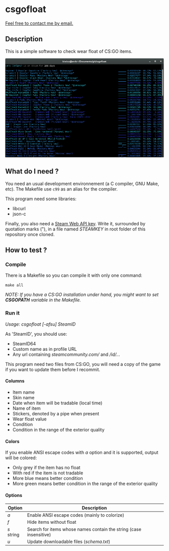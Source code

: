 # csgofloat

[Feel free to contact me by email.](mailto:kiwixz@users.noreply.github.com)

## Description

This is a simple software to check wear float of CS:GO items.

![](https://raw.githubusercontent.com/kiwixz/csgofloat/master/screenshot.png "Screenshot with options -af")

## What do I need ?

You need an usual development environnement (a C compiler, GNU Make, etc). The Makefile use `c99` as an alias for the compiler.

This program need some libraries:
- libcurl
- json-c

Finally, you also need a [Steam Web API key](http://steamcommunity.com/dev/apikey). Write it, surrounded by quotation marks ("), in a file named _STEAMKEY_ in root folder of this repository once cloned.

## How to test ?

### Compile

There is a Makefile so you can compile it with only one command:

```
make all
```

_NOTE: If you have a CS:GO installation under hand, you might want to set **CSGOPATH** variable in the Makefile._

### Run it

*Usage: csgofloat [-afsu] _SteamID_*

As 'SteamID', you should use:
- SteamID64
- Custom name as in profile URL
- Any url containing _steamcommunity.com/_ and _/id/..._

This program need two files from CS:GO, you will need a copy of the game if you want to update them before I recommit.

#### Columns
- Item name
- Skin name
- Date when item will be tradable (local time)
- Name of item
- Stickers, denoted by a pipe when present
- Wear float value
- Condition
- Condition in the range of the exterior quality

#### Colors
If you enable ANSI escape codes with _a_ option and it is supported, output will be colored:
- Only grey if the item has no float
- With red if the item is not tradable
- More blue means better condition
- More green means better condition in the range of the exterior quality

#### Options
Option     | Description
-----------|-----------
_a_        | Enable ANSI escape codes (mainly to colorize)
_f_        | Hide items without float
_s_ string | Search for items whose names contain the string (case insensitive)
_u_        | Update downloadable files (_schema.txt_)
